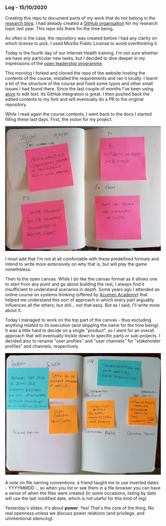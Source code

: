 ### Log - 15/10/2020

Creating this repo to document parts of my work that do not belong in the [research blog](https://is.efeefe.me/opendott). I had already created a [GitHub organisation](https://github.com/opendott-smartcities/) for my research topic last year. This repo sits there for the time being.

As often is the case, the repository was created before I had any clarity on which license to pick. I used Mozilla Public License to avoid overthinking it.

Today is the fourth day of our Internet Health training. I'm not sure whether we have any particular new tasks, but I decided to dive deeper in my impressions of the [open leadership programme](https://mozilla.github.io/open-leadership-training-series/).

This morning I forked and cloned the repo of the website hosting the contents of the course, installed the requirements and ran it locally. I learnt a bit of the structure of the course and fixed some typos and other small issues I had found there. Since the last couple of months I've been using [atom](https://atom.io/) to edit text. Its GitHub integration is great. I then pushed back the edited contents to my fork and will eventually do a PR to the original repository.

While I read again the course contents, I went back to the docs I started filling these last days. First, the vision for my project:

![](vision.jpg)

I must add that I'm not at all comfortable with these predefined formats and intend to write more extensively on why that is, but will play the game nonetheless.

Then to the open canvas. While I do like the canvas format as it allows one to start from any point and go about building the rest, I always find it insufficient to understand scenarios in depth. Some years ago I attended an online course on systems thinking (offered by [Acumen Academy](https://www.acumenacademy.org/courseCatalog/)) that helped me understand this sort of approach in which every part arguably influences all the others, but still... not that easy. But as I said, I'll write more about it.

Today I managed to work on the top part of the canvas - thus excluding anything related to its execution (and skipping the name for the time being). It was a little hard to decide on a single "product", so I went for an overall approach that will eventually trickle down to specific parts or sub-projects. I decided also to rename "user profiles" and "user channels" for "stakeholder profiles" and channels, respectively.

![](open-canvas-top.jpg)

A note on file naming conventions: a friend taught me to use inverted dates - YYYYMMDD -, so when you list or see them in a file browser you can have a sense of when the files were created (in some occasions, listing by date will use the last modified date, which is not useful for this kind of log).

Yesterday's slides: it's about **power**. Yes! That's the core of the thing. No real openness unless we discuss power relations (and privilege, and unintentional silencing).
